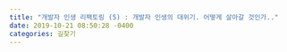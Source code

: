 ```yaml
---
title: "개발자 인생 리팩토링 (5) : 개발자 인생의 대위기. 어떻게 살아갈 것인가.."
date: 2019-10-21 08:50:28 -0400
categories: 길찾기
---
```


